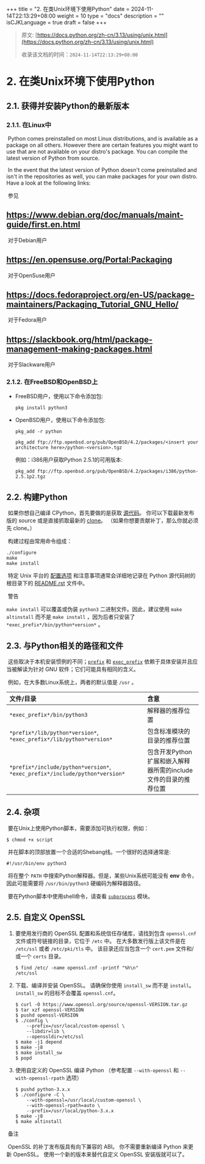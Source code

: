 +++
title = "2. 在类Unix环境下使用Python"
date = 2024-11-14T22:13:29+08:00
weight = 10
type = "docs"
description = ""
isCJKLanguage = true
draft = false
+++

> 原文: [https://docs.python.org/zh-cn/3.13/using/unix.html](https://docs.python.org/zh-cn/3.13/using/unix.html)
>
> 收录该文档的时间：`2024-11-14T22:13:29+08:00`

# 2. 在类Unix环境下使用Python

## 2.1. 获得并安装Python的最新版本

### 2.1.1. 在Linux中

​	Python comes preinstalled on most Linux distributions, and is available as a package on all others. However there are certain features you might want to use that are not available on your distro's package. You can compile the latest version of Python from source.

​	In the event that the latest version of Python doesn't come preinstalled and isn't in the repositories as well, you can make packages for your own distro. Have a look at the following links:

​	参见

## https://www.debian.org/doc/manuals/maint-guide/first.en.html

​	对于Debian用户

## https://en.opensuse.org/Portal:Packaging

​	对于OpenSuse用户

## https://docs.fedoraproject.org/en-US/package-maintainers/Packaging_Tutorial_GNU_Hello/

​	对于Fedora用户

## https://slackbook.org/html/package-management-making-packages.html

​	对于Slackware用户

### 2.1.2. 在FreeBSD和OpenBSD上

- FreeBSD用户，使用以下命令添加包:

  ```
  pkg install python3
  ```

- OpenBSD用户，使用以下命令添加包:

  ```
  pkg_add -r python
  
  pkg_add ftp://ftp.openbsd.org/pub/OpenBSD/4.2/packages/<insert your architecture here>/python-<version>.tgz
  ```

  例如：i386用户获取Python 2.5.1的可用版本:

  ```
  pkg_add ftp://ftp.openbsd.org/pub/OpenBSD/4.2/packages/i386/python-2.5.1p2.tgz
  ```



## 2.2. 构建Python

​	如果你想自己编译 CPython，首先要做的是获取 [源代码](https://www.python.org/downloads/source/)。 你可以下载最新发布版的 source 或是直接抓取最新的 [clone](https://devguide.python.org/setup/#get-the-source-code)。 （如果你想要贡献补丁，那么你就必须先 clone。）

​	构建过程由常用命令组成：

```
./configure
make
make install
```

​	特定 Unix 平台的 [配置选项](https://docs.python.org/zh-cn/3.13/using/configure.html#configure-options) 和注意事项通常会详细地记录在 Python 源代码树的根目录下的 [README.rst](https://github.com/python/cpython/tree/3.13/README.rst) 文件中。

​	警告

 

`make install` 可以覆盖或伪装 `python3` 二进制文件。因此，建议使用 `make altinstall` 而不是 `make install` ，因为后者只安装了 `*exec_prefix*/bin/python*version*` 。

## 2.3. 与Python相关的路径和文件

​	这些取决于本机安装惯例的不同；[`prefix`](https://docs.python.org/zh-cn/3.13/using/configure.html#cmdoption-prefix) 和 [`exec_prefix`](https://docs.python.org/zh-cn/3.13/using/configure.html#cmdoption-exec-prefix) 依赖于具体安装并且应当被解读为针对 GNU 软件；它们可能具有相同的含义。

​	例如，在大多数Linux系统上，两者的默认值是 `/usr` 。

| 文件/目录                                                    | 含意                                                         |
| :----------------------------------------------------------- | :----------------------------------------------------------- |
| `*exec_prefix*/bin/python3`                                  | 解释器的推荐位置                                             |
| `*prefix*/lib/python*version*`, `*exec_prefix*/lib/python*version*` | 包含标准模块的目录的推荐位置                                 |
| `*prefix*/include/python*version*`, `*exec_prefix*/include/python*version*` | 包含开发Python扩展和嵌入解释器所需的include文件的目录的推荐位置 |

## 2.4. 杂项

​	要在Unix上使用Python脚本，需要添加可执行权限，例如：

```
$ chmod +x script
```

​	并在脚本的顶部放置一个合适的Shebang线。一个很好的选择通常是:

```
#!/usr/bin/env python3
```

​	将在整个 `PATH` 中搜索Python解释器。但是，某些Unix系统可能没有 **env** 命令，因此可能需要将 `/usr/bin/python3` 硬编码为解释器路径。

​	要在Python脚本中使用shell命令，请查看 [`subprocess`](https://docs.python.org/zh-cn/3.13/library/subprocess.html#module-subprocess) 模块。



## 2.5. 自定义 OpenSSL

1. 要使用发行商的 OpenSSL 配置和系统信任存储库，请找到包含 `openssl.cnf` 文件或符号链接的目录，它位于 `/etc` 中。 在大多数发行版上该文件是在 `/etc/ssl` 或者 `/etc/pki/tls` 中。 该目录还应当包含一个 `cert.pem` 文件和/或一个 `certs` 目录。

   ```
   $ find /etc/ -name openssl.cnf -printf "%h\n"
   /etc/ssl
   ```

2. 下载、编译并安装 OpenSSL。 请确保你使用 `install_sw` 而不是 `install`。 `install_sw` 的目标不会覆盖 `openssl.cnf`。

   ```
   $ curl -O https://www.openssl.org/source/openssl-VERSION.tar.gz
   $ tar xzf openssl-VERSION
   $ pushd openssl-VERSION
   $ ./config \
       --prefix=/usr/local/custom-openssl \
       --libdir=lib \
       --openssldir=/etc/ssl
   $ make -j1 depend
   $ make -j8
   $ make install_sw
   $ popd
   ```

3. 使用自定义的 OpenSSL 编译 Python （参考配置 `--with-openssl` 和 `--with-openssl-rpath` 选项）

   ```
   $ pushd python-3.x.x
   $ ./configure -C \
       --with-openssl=/usr/local/custom-openssl \
       --with-openssl-rpath=auto \
       --prefix=/usr/local/python-3.x.x
   $ make -j8
   $ make altinstall
   ```

​	备注

 

​	OpenSSL 的补丁发布版具有向下兼容的 ABI。 你不需要重新编译 Python 来更新 OpenSSL。 使用一个新的版本来替代自定义 OpenSSL 安装版就可以了。
